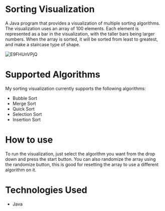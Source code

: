 # Sorting Visualization
A Java program that provides a visualization of multiple sorting algorithms. The visualization uses an array of 100 elements. Each element is represented as a bar in the visualization, with the taller bars being larger numbers. When the array is sorted, it will be sorted from least to greatest, and make a staircase type of shape. 

![E9FHUnVPjQ](https://user-images.githubusercontent.com/54284594/120084687-4895a880-c0a0-11eb-88dd-1f5d2a131869.gif)

# Supported Algorithms
My sorting visualization currently supports the following algorithms:
* Bubble Sort
* Merge Sort
* Quick Sort
* Selection Sort
* Insertion Sort

# How to use
To run the visualization, just select the algorithm you want from the drop down and press the start button. You can also randomize the array using the randomize button, this is good for resetting the array to use a different algorithm on it.

# Technologies Used
* Java
